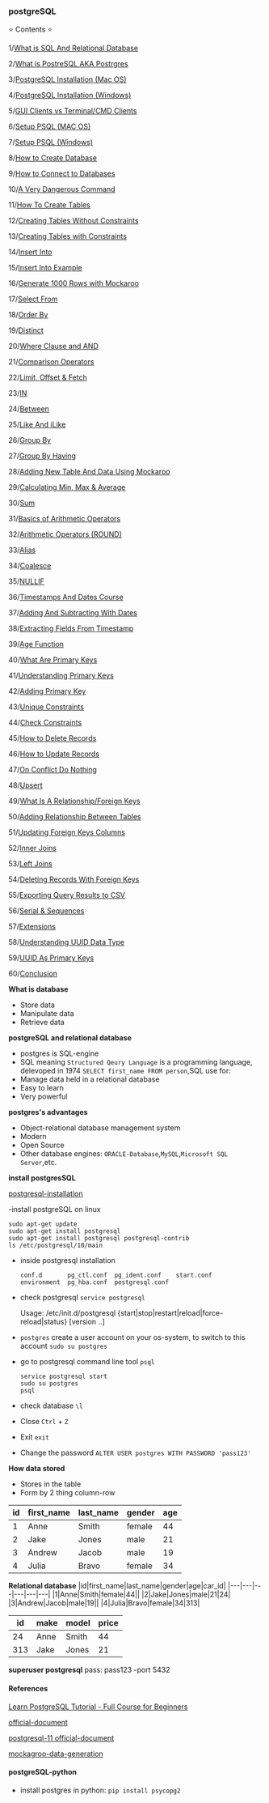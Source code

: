 ### postgreSQL

⭐️ Contents ⭐️

1/[What is SQL And Relational Database]()

2/[What is PostreSQL AKA Postrgres]()

3/[PostgreSQL Installation (Mac OS)]()

4/[PostgreSQL Installation (Windows)]()

5/[GUI Clients vs Terminal/CMD Clients](/PostgreSQL/postgresql6)

6/[Setup PSQL (MAC OS)](/PostgreSQL/postgresql7)

7/[Setup PSQL (Windows)](/PostgreSQL/postgresql7)

8/[How to Create Database](/PostgreSQL/postgresq8)

9/[How to Connect to Databases](/PostgreSQL/postgresql9)

10/[A Very Dangerous Command](/PostgreSQL/postgresql10)

11/[How To Create Tables](/PostgreSQL/postgresql11)

12/[Creating Tables Without Constraints](/PostgreSQL/postgresql12)

13/[Creating Tables with Constraints](/PostgreSQL/postgresql13)

14/[Insert Into](/PostgreSQL/postgresql14)

15/[Insert Into Example](/PostgreSQL/postgresql14)

16/[Generate 1000 Rows with Mockaroo](/PostgreSQL/postgresql16)

17/[Select From](/PostgreSQL/postgresql17)

18/[Order By](/PostgreSQL/postgresql18)

19/[Distinct](/PostgreSQL/postgresql19)

20/[Where Clause and AND](/PostgreSQL/postgresql20)

21/[Comparison Operators](/PostgreSQL/postgresql21)

22/[Limit, Offset & Fetch](/PostgreSQL/postgresql22)

23/[IN](/PostgreSQL/postgresql23)

24/[Between](/PostgreSQL/postgresql24)

25/[Like And iLike](/PostgreSQL/postgresql25)

26/[Group By](/PostgreSQL/postgresql26)

27/[Group By Having](/PostgreSQL/postgresql27)

28/[Adding New Table And Data Using Mockaroo](/PostgreSQL/postgresql28)

29/[Calculating Min, Max & Average](/PostgreSQL/postgresql29)

30/[Sum](/PostgreSQL/postgresql30)

31/[Basics of Arithmetic Operators](/PostgreSQL/postgresql31)

32/[Arithmetic Operators (ROUND)]()

33/[Alias]()

34/[Coalesce]()

35/[NULLIF]()

36/[Timestamps And Dates Course]()

37/[Adding And Subtracting With Dates]()

38/[Extracting Fields From Timestamp]()

39/[Age Function]()

40/[What Are Primary Keys]()

41/[Understanding Primary Keys]()

42/[Adding Primary Key]()

43/[Unique Constraints]()

44/[Check Constraints]()

45/[How to Delete Records]()

46/[How to Update Records]()

47/[On Conflict Do Nothing]()

48/[Upsert]()

49/[What Is A Relationship/Foreign Keys]()

50/[Adding Relationship Between Tables]()

51/[Updating Foreign Keys Columns]()

52/[Inner Joins]()

53/[Left Joins]()

54/[Deleting Records With Foreign Keys]()

55/[Exporting Query Results to CSV]()

56/[Serial & Sequences]()

57/[Extensions]()

58/[Understanding UUID Data Type]()

59/[UUID As Primary Keys]()

60/[Conclusion]()

**What is database**
- Store data
- Manipulate data
- Retrieve data

**postgreSQL and relational database**
- postgres is SQL-engine
- SQL meaning `Structured Qeury Language` is a programming language, delevoped in 1974 `SELECT first_name FROM person`,SQL use for:
- Manage data held in a relational database
- Easy to learn
- Very powerful

**postgres's advantages**
- Object-relational database management system
- Modern
- Open Source
- Other database engines: `ORACLE-Database`,`MySQL`,`Microsoft SQL Server`,etc.

**install postgresSQL**

[postgresql-installation](https://www.enterprisedb.com/downloads/postgres-postgresql-downloads)

-install postgreSQL on linux

    sudo apt-get update
    sudo apt-get install postgresql
    sudo apt-get install postgresql postgresql-contrib
    ls /etc/postgresql/10/main
  
- inside postgresql installation

      conf.d       pg_ctl.conf  pg_ident.conf    start.conf
      environment  pg_hba.conf  postgresql.conf

- check postgresql `service postgresql`
  
  Usage: /etc/init.d/postgresql {start|stop|restart|reload|force-reload|status} [version ..]

- `postgres` create a user account on your os-system, to switch to this account `sudo su postgres`

- go to postgresql command line tool `psql`

      service postgresql start
      sudo su postgres
      psql

- check database `\l`
- Close `Ctrl` + `Z`
- Exit `exit`
- Change the password `ALTER USER postgres WITH PASSWORD 'pass123'`

**How data stored**
- Stores in the table
- Form by 2 thing column-row

|id|first_name|last_name|gender|age|
|---|---|---|---|---|
|1|Anne|Smith|female|44|
|2|Jake|Jones|male|21|
|3|Andrew|Jacob|male|19|
|4|Julia|Bravo|female|34|

**Relational database**
|id|first_name|last_name|gender|age|car_id|
|---|---|---|---|---|---|
|1|Anne|Smith|female|44||
|2|Jake|Jones|male|21|24|
|3|Andrew|Jacob|male|19||
|4|Julia|Bravo|female|34|313|

|id|make|model|price|
|---|---|---|---|
|24|Anne|Smith|44|
|313|Jake|Jones|21|

**superuser postgresql**
pass: pass123 -port 5432

#### References

[Learn PostgreSQL Tutorial - Full Course for Beginners](https://www.youtube.com/watch?v=qw--VYLpxG4)

[official-document](https://www.postgresql.org/docs/)

[postgresql-11 official-document](https://www.postgresql.org/docs/11/index.html)

[mockagroo-data-generation](https://www.mockaroo.com/)

#### postgreSQL-python

- install postgres in python: `pip install psycopg2`


